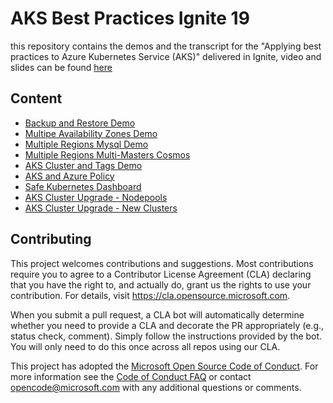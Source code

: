 # AKS Best Practices Ignite 19
this repository contains the demos and the transcript for the "Applying best practices to Azure Kubernetes Service (AKS)" delivered in Ignite, video and slides can be found [here](https://aka.ms/aks-best-practices-ignite)

## Content
* [Backup and Restore Demo](backup_restore)
* [Multipe Availability Zones Demo](availability_zones)
* [Multiple Regions Mysql Demo](multi_region_mysql)
* [Multiple Regions Multi-Masters Cosmos](multi_region_cosmos)
* [AKS Cluster and Tags Demo](multi_region_mysql)
* [AKS and Azure Policy](multi_region_mysql)
* [Safe Kubernetes Dashboard](dashboard_demo)
* [AKS Cluster Upgrade - Nodepools](cluster_upgrade_node_pools)
* [AKS Cluster Upgrade - New Clusters](cluster_upgrades_blue_green)


## Contributing

This project welcomes contributions and suggestions.  Most contributions require you to agree to a
Contributor License Agreement (CLA) declaring that you have the right to, and actually do, grant us
the rights to use your contribution. For details, visit https://cla.opensource.microsoft.com.

When you submit a pull request, a CLA bot will automatically determine whether you need to provide
a CLA and decorate the PR appropriately (e.g., status check, comment). Simply follow the instructions
provided by the bot. You will only need to do this once across all repos using our CLA.

This project has adopted the [Microsoft Open Source Code of Conduct](https://opensource.microsoft.com/codeofconduct/).
For more information see the [Code of Conduct FAQ](https://opensource.microsoft.com/codeofconduct/faq/) or
contact [opencode@microsoft.com](mailto:opencode@microsoft.com) with any additional questions or comments.

